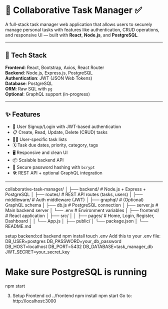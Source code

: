 # 🧠 Collaborative Task Manager ✅

A full-stack task manager web application that allows users to securely manage personal tasks with features like authentication, CRUD operations, and responsive UI — built with **React**, **Node.js**, and **PostgreSQL**.

---

## 🚀 Tech Stack

**Frontend**: React, Bootstrap, Axios, React Router  
**Backend**: Node.js, Express.js, PostgreSQL  
**Authentication**: JWT (JSON Web Tokens)  
**Database**: PostgreSQL  
**ORM**: Raw SQL with `pg`  
**Optional**: GraphQL support (in-progress)

---

## ✨ Features

- 🔐 User Signup/Login with JWT-based authentication
- 📋 Create, Read, Update, Delete (CRUD) tasks
- 🧍‍♂️ User-specific task lists
- 🗓️ Task due dates, priority, category, tags
- 🖥️ Responsive and clean UI
- 📦 Scalable backend API
- 🧾 Secure password hashing with `bcrypt`
- 🛠️ REST API + optional GraphQL integration

---

collaborative-task-manager/ │ ├── backend/ # Node.js + Express + PostgreSQL │ ├── routes/ # REST API routes (tasks, users) │ ├── middleware/ # Auth middleware (JWT) │ ├── graphql/ # (Optional) GraphQL schema │ ├── db.js # PostgreSQL connection │ ├── server.js # Main backend server │ └── .env # Environment variables │ ├── frontend/ # React application │ ├── src/ │ │ ├── pages/ # Home, Login, Register, Dashboard │ │ └── App.js │ ├── public/ │ └── package.json │ └── README.md

setup backend:cd backend
npm install
touch .env
Add this to your .env file:
DB_USER=postgres
DB_PASSWORD=your_db_password
DB_HOST=localhost
DB_PORT=5432
DB_DATABASE=task_manager_db
JWT_SECRET=your_secret_key
# Make sure PostgreSQL is running
npm start

3. Setup Frontend
cd ../frontend
npm install
npm start
Go to: http://localhost:3000
